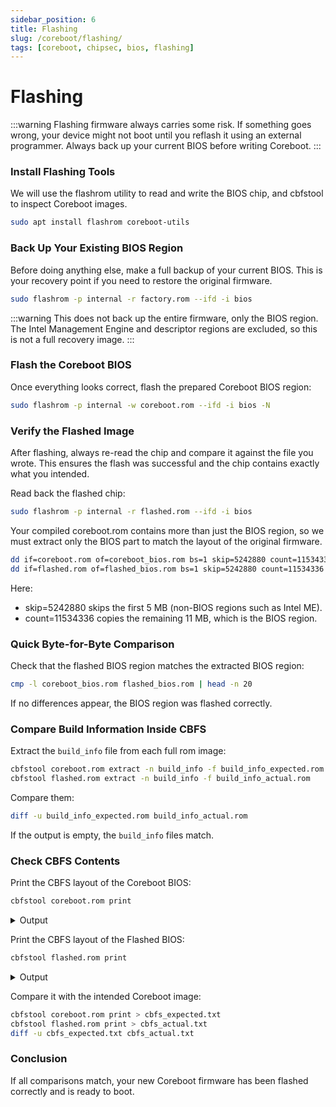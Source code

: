 ```yaml
---
sidebar_position: 6
title: Flashing
slug: /coreboot/flashing/
tags: [coreboot, chipsec, bios, flashing]
---
```


# Flashing

:::warning
Flashing firmware always carries some risk.
If something goes wrong, your device might not boot until you reflash it using an external programmer.
Always back up your current BIOS before writing Coreboot.
:::

### Install Flashing Tools

We will use the flashrom utility to read and write the BIOS chip, and cbfstool to inspect Coreboot images.

```bash
sudo apt install flashrom coreboot-utils
```

### Back Up Your Existing BIOS Region

Before doing anything else, make a full backup of your current BIOS.
This is your recovery point if you need to restore the original firmware.

```bash
sudo flashrom -p internal -r factory.rom --ifd -i bios
```

:::warning
This does not back up the entire firmware, only the BIOS region. The Intel Management Engine and descriptor regions are excluded, so this is not a full recovery image.
:::


### Flash the Coreboot BIOS

Once everything looks correct, flash the prepared Coreboot BIOS region:

```bash
sudo flashrom -p internal -w coreboot.rom --ifd -i bios -N
```

### Verify the Flashed Image

After flashing, always re-read the chip and compare it against the file you wrote.
This ensures the flash was successful and the chip contains exactly what you intended.

Read back the flashed chip:

```bash
sudo flashrom -p internal -r flashed.rom --ifd -i bios
```

Your compiled coreboot.rom contains more than just the BIOS region, so we must extract only the BIOS part to match the layout of the original firmware.

```bash
dd if=coreboot.rom of=coreboot_bios.rom bs=1 skip=5242880 count=11534336
dd if=flashed.rom of=flashed_bios.rom bs=1 skip=5242880 count=11534336
```

Here:

- skip=5242880 skips the first 5 MB (non-BIOS regions such as Intel ME).
- count=11534336 copies the remaining 11 MB, which is the BIOS region.

### Quick Byte-for-Byte Comparison

Check that the flashed BIOS region matches the extracted BIOS region:

```bash
cmp -l coreboot_bios.rom flashed_bios.rom | head -n 20
```

If no differences appear, the BIOS region was flashed correctly.

### Compare Build Information Inside CBFS

Extract the `build_info` file from each full rom image:

```bash
cbfstool coreboot.rom extract -n build_info -f build_info_expected.rom
cbfstool flashed.rom extract -n build_info -f build_info_actual.rom
```

Compare them:

```bash
diff -u build_info_expected.rom build_info_actual.rom
```

If the output is empty, the `build_info` files match.

### Check CBFS Contents

Print the CBFS layout of the Coreboot BIOS:

```bash
cbfstool coreboot.rom print
```

<details>
<summary>Output</summary>
<p>

```text
FMAP REGION: COREBOOT
Name                           Offset     Type           Size   Comp
cbfs_master_header             0x0        cbfs header        32 none
cpu_microcode_blob.bin         0x80       microcode       26624 none
fallback/romstage              0x68c0     stage           92312 none
fallback/ramstage              0x1d1c0    stage          120593 LZMA (255636 decompressed)
config                         0x3a940    raw              3332 LZMA (10602 decompressed)
revision                       0x3b680    raw               774 none
build_info                     0x3b9c0    raw               105 none
fallback/dsdt.aml              0x3ba80    raw             14537 none
vbt.bin                        0x3f380    raw              1409 LZMA (4459 decompressed)
cmos_layout.bin                0x3f940    cmos_layout      2060 none
fallback/postcar               0x40180    stage           23488 none
fallback/payload               0x45dc0    simple elf     473556 none
(empty)                        0xb97c0    null           202212 none
bootblock                      0xeadc0    bootblock       20480 none
```

</p>
</details>

Print the CBFS layout of the Flashed BIOS:

```bash
cbfstool flashed.rom print
```

<details>
<summary>Output</summary>
<p>

```text
FMAP REGION: COREBOOT
Name                           Offset     Type           Size   Comp
cbfs_master_header             0x0        cbfs header        32 none
cpu_microcode_blob.bin         0x80       microcode       26624 none
fallback/romstage              0x68c0     stage           92312 none
fallback/ramstage              0x1d1c0    stage          120593 LZMA (255636 decompressed)
config                         0x3a940    raw              3332 LZMA (10602 decompressed)
revision                       0x3b680    raw               774 none
build_info                     0x3b9c0    raw               105 none
fallback/dsdt.aml              0x3ba80    raw             14537 none
vbt.bin                        0x3f380    raw              1409 LZMA (4459 decompressed)
cmos_layout.bin                0x3f940    cmos_layout      2060 none
fallback/postcar               0x40180    stage           23488 none
fallback/payload               0x45dc0    simple elf     473556 none
(empty)                        0xb97c0    null           202212 none
bootblock                      0xeadc0    bootblock       20480 none
```

</p>
</details>

Compare it with the intended Coreboot image:

```bash
cbfstool coreboot.rom print > cbfs_expected.txt
cbfstool flashed.rom print > cbfs_actual.txt
diff -u cbfs_expected.txt cbfs_actual.txt
```

### Conclusion

If all comparisons match, your new Coreboot firmware has been flashed correctly and is ready to boot.
